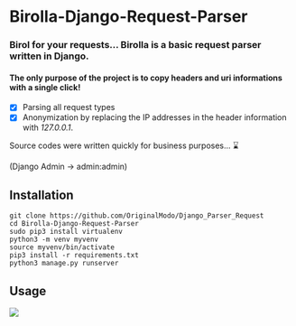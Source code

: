 # Birolla-Django-Request-Parser
### Birol for your requests... Birolla is a basic request parser written in Django. 

#### The only purpose of the project is to copy headers and uri informations with a single click!

+ [x] Parsing all request types
+ [x] Anonymization by replacing the IP addresses in the header information with *127.0.0.1*.

Source codes were written quickly for business purposes... :hourglass:

(Django Admin -> admin:admin)

## Installation
```
git clone https://github.com/OriginalModo/Django_Parser_Request
cd Birolla-Django-Request-Parser
sudo pip3 install virtualenv
python3 -m venv myvenv
source myvenv/bin/activate
pip3 install -r requirements.txt
python3 manage.py runserver
```

## Usage 
![](https://emreovunc.com/projects/Birolla.gif)
